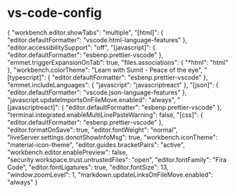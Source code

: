 # vs-code-config

{
  "workbench.editor.showTabs": "multiple",
  "[html]": {
    "editor.defaultFormatter": "vscode.html-language-features"
  },
  "editor.accessibilitySupport": "off",
  "[javascript]": {
    "editor.defaultFormatter": "esbenp.prettier-vscode"
  },
  "emmet.triggerExpansionOnTab": true,
  "files.associations": {
    "*html": "html"
  },
  "workbench.colorTheme": "Learn with Sumit - Peace of the eye",
  "[typescript]": {
    "editor.defaultFormatter": "esbenp.prettier-vscode"
  },
  "emmet.includeLanguages": {
    "javascript": "javascriptreact"
  },
  "[json]": {
    "editor.defaultFormatter": "vscode.json-language-features"
  },
  "javascript.updateImportsOnFileMove.enabled": "always",
  "[javascriptreact]": {
    "editor.defaultFormatter": "esbenp.prettier-vscode"
  },
  "terminal.integrated.enableMultiLinePasteWarning": false,
  "[css]": {
    "editor.defaultFormatter": "esbenp.prettier-vscode"
  },
  "editor.formatOnSave": true,
  "editor.fontWeight": "normal",
  "liveServer.settings.donotShowInfoMsg": true,
  "workbench.iconTheme": "material-icon-theme",
  "editor.guides.bracketPairs": "active",
  "workbench.editor.enablePreview": false,
  "security.workspace.trust.untrustedFiles": "open",
  "editor.fontFamily": "Fira Code",
  "editor.fontLigatures": true,
  "editor.fontSize": 13,
  "window.zoomLevel": 1,
  "markdown.updateLinksOnFileMove.enabled": "always"
}
